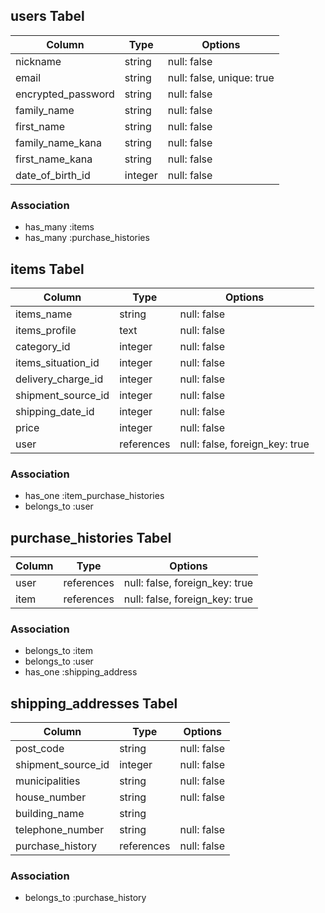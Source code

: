 ## users Tabel

|Column              |Type     |Options                    |
|--------------------|---------|---------------------------|
| nickname           | string  | null: false               |
| email              | string  | null: false, unique: true |
| encrypted_password | string  | null: false               |
| family_name        | string  | null: false               |
| first_name         | string  | null: false               |
| family_name_kana   | string  | null: false               |
| first_name_kana    | string  | null: false               |
| date_of_birth_id   | integer | null: false               |

### Association

- has_many :items
- has_many :purchase_histories

## items Tabel

|Column              |Type        |Options                         |
|--------------------|------------|--------------------------------|
| items_name         | string     | null: false                    |
| items_profile      | text       | null: false                    |
| category_id        | integer    | null: false                    |
| items_situation_id | integer    | null: false                    |
| delivery_charge_id | integer    | null: false                    |
| shipment_source_id | integer    | null: false                    |
| shipping_date_id   | integer    | null: false                    |
| price              | integer    | null: false                    |
| user               | references | null: false, foreign_key: true |

### Association

- has_one :item_purchase_histories
- belongs_to :user

## purchase_histories Tabel

|Column              |Type        |Options                         |
|--------------------|------------|--------------------------------|
| user               | references | null: false, foreign_key: true |
| item               | references | null: false, foreign_key: true |

 ### Association

- belongs_to :item
- belongs_to :user
- has_one :shipping_address

## shipping_addresses Tabel

|Column              |Type        |Options                         |
|--------------------|------------|--------------------------------|
| post_code          | string     | null: false                    |
| shipment_source_id | integer    | null: false                    |
| municipalities     | string     | null: false                    |
| house_number       | string     | null: false                    |
| building_name      | string     |                                |
| telephone_number   | string     | null: false                    |
| purchase_history   | references | null: false                    |

 ### Association

- belongs_to :purchase_history